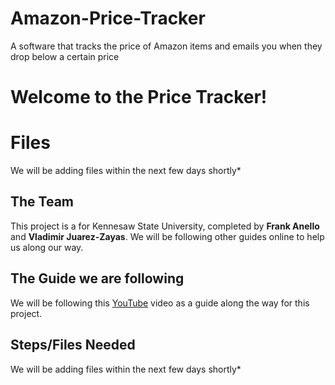 # Amazon-Price-Tracker
A software that tracks the price of Amazon items and emails you when they drop below a certain price
# Welcome to the Price Tracker!


# Files

We will be adding files within the next few days shortly*

## The Team 

This project is a for Kennesaw State University, completed by **Frank Anello** and **Vladimir Juarez-Zayas**. We will be following other guides online to help us along our way.

## The Guide we are following

We will be following this [YouTube](https://www.youtube.com/watch?v=Bg9r_yLk7VY&t=1s) video as a guide along the way for this project. 
## Steps/Files Needed

We will be adding files within the next few days shortly*
